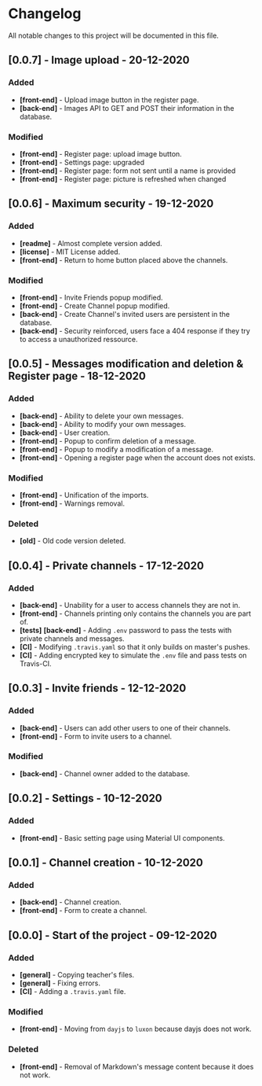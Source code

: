 # Changelog

All notable changes to this project will be documented in this file.

## [0.0.7] - Image upload - 20-12-2020

### Added

- **[front-end]** - Upload image button in the register page.
- **[back-end]** - Images API to GET and POST their information in the database.

### Modified

- **[front-end]** - Register page: upload image button.
- **[front-end]** - Settings page: upgraded
- **[front-end]** - Register page: form not sent until a name is provided
- **[front-end]** - Register page: picture is refreshed when changed

## [0.0.6] - Maximum security  - 19-12-2020

### Added

- **[readme]** - Almost complete version added.
- **[license]** - MIT License added.
- **[front-end]** - Return to home button placed above the channels.

### Modified

- **[front-end]** - Invite Friends popup modified.
- **[front-end]** - Create Channel popup modified.
- **[back-end]** - Create Channel's invited users are persistent in the database.
- **[back-end]** - Security reinforced, users face a 404 response if they try to access a unauthorized ressource.

## [0.0.5] - Messages modification and deletion & Register page - 18-12-2020

### Added

- **[back-end]** - Ability to delete your own messages.
- **[back-end]** - Ability to modify your own messages.
- **[back-end]** - User creation.
- **[front-end]** - Popup to confirm deletion of a message.
- **[front-end]** - Popup to modify a modification of a message.
- **[front-end]** - Opening a register page when the account does not exists.

### Modified

- **[front-end]** - Unification of the imports.
- **[front-end]** - Warnings removal.

### Deleted

- **[old]** - Old code version deleted.

## [0.0.4] - Private channels - 17-12-2020

### Added

- **[back-end]** - Unability for a user to access channels they are not in.
- **[front-end]** - Channels printing only contains the channels you are part of.
- **[tests]** **[back-end]** - Adding `.env` password to pass the tests with private channels and messages.
- **[CI]** - Modifying `.travis.yaml` so that it only builds on master's pushes.
- **[CI]** - Adding encrypted key to simulate the `.env` file and pass tests on Travis-CI.

## [0.0.3] - Invite friends - 12-12-2020

### Added

- **[back-end]** - Users can add other users to one of their channels.
- **[front-end]** - Form to invite users to a channel.

### Modified

- **[back-end]** - Channel owner added to the database.

## [0.0.2] - Settings - 10-12-2020

### Added

- **[front-end]** - Basic setting page using Material UI components.

## [0.0.1] - Channel creation - 10-12-2020

### Added

- **[back-end]** - Channel creation.
- **[front-end]** - Form to create a channel.

## [0.0.0] - Start of the project - 09-12-2020

### Added

- **[general]** - Copying teacher's files.
- **[general]** - Fixing errors.
- **[CI]** - Adding a `.travis.yaml` file.

### Modified

- **[front-end]** - Moving from `dayjs` to `luxon` because dayjs does not work.

### Deleted

- **[front-end]** - Removal of Markdown's message content because it does not work.
